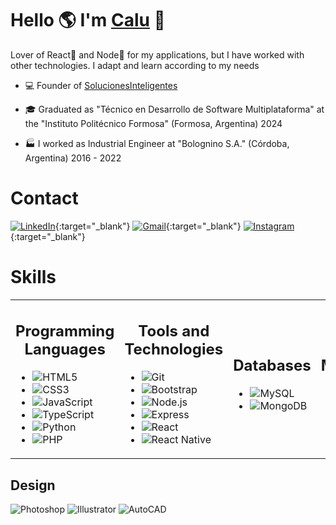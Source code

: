 # Hello 🌎 I'm <a href="">Calu</a> 👋

Lover of React💙 and Node💚 for my applications, but I have worked with other technologies. I adapt and learn according to my needs

- 💻 Founder of [SolucionesInteligentes](https://)

- 🎓 Graduated as "Técnico en Desarrollo de Software Multiplataforma" at the "Instituto Politécnico Formosa" (Formosa, Argentina) 2024

- 🏭 I worked as Industrial Engineer at "Bolognino S.A." (Córdoba, Argentina) 2016 - 2022

# Contact

[![LinkedIn](https://img.shields.io/badge/-LinkedIn-0077B5?style=flat&logo=linkedin&logoColor=white)](https://www.linkedin.com/in/lucasgastonbritez){:target="_blank"}
[![Gmail](https://img.shields.io/badge/-Gmail-D14836?style=flat&logo=gmail&logoColor=white)](mailto:britez_lg@outlook.com){:target="_blank"}
[![Instagram](https://img.shields.io/badge/-Instagram-E4405F?style=flat&logo=instagram&logoColor=white)](https://www.instagram.com/lucasbritez/){:target="_blank"}

# Skills

<table>
<tr>
<td>
<h2 align="center">Programming Languages</h2>
            
- ![HTML5](https://img.shields.io/badge/-HTML5-E34F26?style=flat&logo=html5&logoColor=white)
- ![CSS3](https://img.shields.io/badge/-CSS3-1572B6?style=flat&logo=css3)
- ![JavaScript](https://img.shields.io/badge/-JavaScript-F7DF1E?style=flat&logo=javascript&logoColor=black)
- ![TypeScript](https://img.shields.io/badge/-TypeScript-007ACC?style=flat&logo=typescript&logoColor=white)
- ![Python](https://img.shields.io/badge/-Python-3776AB?style=flat&logo=python&logoColor=white)
- ![PHP](https://img.shields.io/badge/-PHP-777BB4?style=flat&logo=php&logoColor=white)

</td>
<td>
<h2 align="center">Tools and Technologies</h2>
            
- ![Git](https://img.shields.io/badge/-Git-F05032?style=flat&logo=git&logoColor=white)
- ![Bootstrap](https://img.shields.io/badge/-Bootstrap-563D7C?style=flat&logo=bootstrap)
- ![Node.js](https://img.shields.io/badge/-Node.js-339933?style=flat&logo=node.js&logoColor=white)
- ![Express](https://img.shields.io/badge/-Express-000000?style=flat&logo=express&logoColor=white)
- ![React](https://img.shields.io/badge/-React-61DAFB?style=flat&logo=react&logoColor=black)
- ![React Native](https://img.shields.io/badge/-React%20Native-61DAFB?style=flat&logo=react&logoColor=black)

</td>
<td>
<h2 align="center">Databases</h2>

- ![MySQL](https://img.shields.io/badge/-MySQL-4479A1?style=flat&logo=mysql&logoColor=white)
- ![MongoDB](https://img.shields.io/badge/-MongoDB-47A248?style=flat&logo=mongodb&logoColor=white)

</td>
<td>
<h2 align="center">Project Management Tools</h2>

- ![Trello](https://img.shields.io/badge/-Trello-0052CC?style=flat&logo=trello&logoColor=white)
- ![Jira](https://img.shields.io/badge/-Jira-0052CC?style=flat&logo=jira&logoColor=white)

</td>
<td>
<h2 align="center">Machine Learning and AI</h2>

- ![TensorFlow](https://img.shields.io/badge/-TensorFlow-FF6F00?style=flat&logo=tensorflow&logoColor=white)

</td>
</tr>
</table>

<h2>Design</h2>

![Photoshop](https://img.shields.io/badge/-Photoshop-31A8FF?style=flat&logo=adobe-photoshop&logoColor=white)
![Illustrator](https://img.shields.io/badge/-Illustrator-FF9A00?style=flat&logo=adobe-illustrator&logoColor=white)
![AutoCAD](https://img.shields.io/badge/-AutoCAD-EE3124?style=flat&logo=autodesk&logoColor=white)




